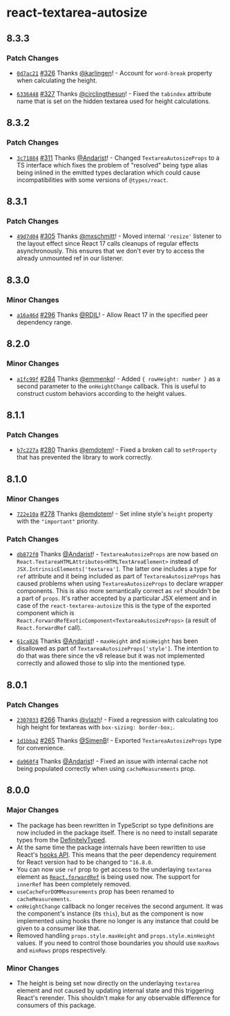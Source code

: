 # react-textarea-autosize

## 8.3.3

### Patch Changes

- [`0d7ac21`](https://github.com/Andarist/react-textarea-autosize/commit/0d7ac21f1dadf1fb9070aea5f76f20b7ce2f24bc) [#326](https://github.com/Andarist/react-textarea-autosize/pull/326) Thanks [@karlingen](https://github.com/karlingen)! - Account for `word-break` property when calculating the height.

* [`6336448`](https://github.com/Andarist/react-textarea-autosize/commit/63364489ca172b800663b8086757d719d911a2f5) [#327](https://github.com/Andarist/react-textarea-autosize/pull/327) Thanks [@circlingthesun](https://github.com/circlingthesun)! - Fixed the `tabindex` attribute name that is set on the hidden textarea used for height calculations.

## 8.3.2

### Patch Changes

- [`3c71884`](https://github.com/Andarist/react-textarea-autosize/commit/3c7188444e66e0e199d90fbfec554f2b97695f38) [#311](https://github.com/Andarist/react-textarea-autosize/pull/311) Thanks [@Andarist](https://github.com/Andarist)! - Changed `TextareaAutosizeProps` to a TS interface which fixes the problem of "resolved" being type alias being inlined in the emitted types declaration which could cause incompatibilities with some versions of `@types/react`.

## 8.3.1

### Patch Changes

- [`49d7d04`](https://github.com/Andarist/react-textarea-autosize/commit/49d7d04737136bea93b17f3c7eadb675a10a25ae) [#305](https://github.com/Andarist/react-textarea-autosize/pull/305) Thanks [@mxschmitt](https://github.com/mxschmitt)! - Moved internal `'resize'` listener to the layout effect since React 17 calls cleanups of regular effects asynchronously. This ensures that we don't ever try to access the already unmounted ref in our listener.

## 8.3.0

### Minor Changes

- [`a16a46d`](https://github.com/Andarist/react-textarea-autosize/commit/a16a46d5dc19772fbdc9f58481699b99b485b9a3) [#296](https://github.com/Andarist/react-textarea-autosize/pull/296) Thanks [@RDIL](https://github.com/RDIL)! - Allow React 17 in the specified peer dependency range.

## 8.2.0

### Minor Changes

- [`a1fc99f`](https://github.com/Andarist/react-textarea-autosize/commit/a1fc99f79fa28b5518f1c5e937f765ace46f68c2) [#284](https://github.com/Andarist/react-textarea-autosize/pull/284) Thanks [@emmenko](https://github.com/emmenko)! - Added `{ rowHeight: number }` as a second parameter to the `onHeightChange` callback. This is useful to construct custom behaviors according to the height values.

## 8.1.1

### Patch Changes

- [`b7c227a`](https://github.com/Andarist/react-textarea-autosize/commit/b7c227a16b848b8bd6090566f3d151d4ffbe8515) [#280](https://github.com/Andarist/react-textarea-autosize/pull/280) Thanks [@emdotem](https://github.com/emdotem)! - Fixed a broken call to `setProperty` that has prevented the library to work correctly.

## 8.1.0

### Minor Changes

- [`722e10a`](https://github.com/Andarist/react-textarea-autosize/commit/722e10a0a446c2b9a51f1526895e47538b3d9f5a) [#278](https://github.com/Andarist/react-textarea-autosize/pull/278) Thanks [@emdotem](https://github.com/emdotem)! - Set inline style's `height` property with the `"important"` priority.

### Patch Changes

- [`db872f0`](https://github.com/Andarist/react-textarea-autosize/commit/db872f035e8c033eb96c40eead9c041ec6b2e09f) Thanks [@Andarist](https://github.com/Andarist)! - `TextareaAutosizeProps` are now based on `React.TextareaHTMLAttributes<HTMLTextAreaElement>` instead of `JSX.IntrinsicElements['textarea']`. The latter one includes a type for `ref` attribute and it being included as part of `TextareaAutosizeProps` has caused problems when using `TextareaAutosizeProps` to declare wrapper components. This is also more semantically correct as `ref` shouldn't be a part of `props`. It's rather accepted by a particular JSX element and in case of the `react-textarea-autosize` this is the type of the exported component which is `React.ForwardRefExoticComponent<TextareaAutosizeProps>` (a result of `React.forwardRef` call).

* [`61ca826`](https://github.com/Andarist/react-textarea-autosize/commit/61ca826a3fbe33abb9c67885d5bbd7b34ecd66db) Thanks [@Andarist](https://github.com/Andarist)! - `maxHeight` and `minHeight` has been disallowed as part of `TextareaAutosizeProps['style']`. The intention to do that was there since the v8 release but it was not implemented correctly and allowed those to slip into the mentioned type.

## 8.0.1

### Patch Changes

- [`2307033`](https://github.com/Andarist/react-textarea-autosize/commit/230703341e366ad861e3a24e20f1d9fd6f9ced47) [#266](https://github.com/Andarist/react-textarea-autosize/pull/266) Thanks [@vlazh](https://github.com/vlazh)! - Fixed a regression with calculating too high height for textareas with `box-sizing: border-box;`.

* [`1d1bba2`](https://github.com/Andarist/react-textarea-autosize/commit/1d1bba23140a7948b34a1cb9678802c71744b0f4) [#265](https://github.com/Andarist/react-textarea-autosize/pull/265) Thanks [@SimenB](https://github.com/SimenB)! - Exported `TextareaAutosizeProps` type for convenience.

- [`da960f4`](https://github.com/Andarist/react-textarea-autosize/commit/da960f46084f3b584506f3513b77958d5265fcad) Thanks [@Andarist](https://github.com/Andarist)! - Fixed an issue with internal cache not being populated correctly when using `cacheMeasurements` prop.

## 8.0.0

### Major Changes

- The package has been rewritten in TypeScript so type definitions are now included in the package itself. There is no need to install separate types from the [DefinitelyTyped](https://github.com/DefinitelyTyped/DefinitelyTyped).
- At the same time the package internals have been rewritten to use React's [hooks API](https://reactjs.org/docs/hooks-intro.html). This means that the peer dependency requirement for React version had to be changed to `^16.8.0`.
- You can now use `ref` prop to get access to the underlaying `textarea` element as [`React.forwardRef`](https://reactjs.org/docs/react-api.html#reactforwardref) is being used now. The support for `innerRef` has been completely removed.
- `useCacheForDOMMeasurements` prop has been renamed to `cacheMeasurements`.
- `onHeightChange` callback no longer receives the second argument. It was the component's instance (its `this`), but as the component is now implemented using hooks there no longer is any instance that could be given to a consumer like that.
- Removed handling `props.style.maxHeight` and `props.style.minHeight` values. If you need to control those boundaries you should use `maxRows` and `minRows` props respectively.

### Minor Changes

- The height is being set now directly on the underlaying `textarea` element and not caused by updating internal state and this triggering React's rerender. This shouldn't make for any observable difference for consumers of this package.
